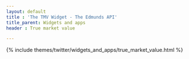```yaml
---
layout: default
title : 'The TMV Widget - The Edmunds API'
title_parent: Widgets and apps
header : True market value

---
```


{% include themes/twitter/widgets_and_apps/true_market_value.html %}